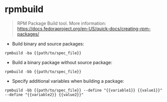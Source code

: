 # rpmbuild

> RPM Package Build tool.
> More information: <https://docs.fedoraproject.org/en-US/quick-docs/creating-rpm-packages/>

- Build binary and source packages:

`rpmbuild -ba {{path/to/spec_file}}`

- Build a binary package without source package:

`rpmbuild -bb {{path/to/spec_file}}`

- Specify additional variables when building a package:

`rpmbuild -bb {{path/to/spec_file}} --define "{{variable1}} {{value1}}" --define "{{variable2}} {{value2}}"`
